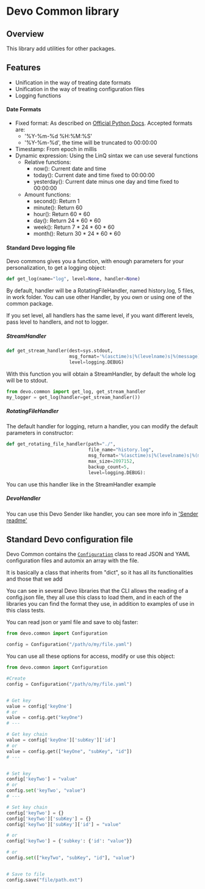 # Devo Common library
## Overview
This library add utilities for other packages.

## Features

- Unification in the way of treating date formats
- Unification in the way of treating configuration files
- Logging functions

#### Date Formats
- Fixed format: As described on [Official Python Docs](https://docs.python.org/3/library/datetime.html#strftime-and-strptime-behavior). Accepted formats are:
    - '%Y-%m-%d %H:%M:%S'
    - '%Y-%m-%d', the time will be truncated to 00:00:00
- Timestamp: From epoch in millis
- Dynamic expression: Using the LinQ sintax we can use several functions
    - Relative functions:
        - now(): Current date and time
        - today(): Current date and time fixed to 00:00:00
        - yesterday(): Current date minus one day and time fixed to 00:00:00
    - Amount functions:
        - second(): Return 1
        - minute(): Return 60
        - hour(): Return 60 * 60
        - day(): Return 24 * 60 * 60
        - week(): Return 7 * 24 * 60 * 60
        - month(): Return 30 * 24 * 60 * 60


#### Standard Devo logging file

Devo commons gives you a function, with enough parameters for your personalization, to get a logging object:

```python
def get_log(name="log", level=None, handler=None)
```
By default, handler will be a RotatingFileHandler, named history.log, 5 files, in work folder.
You can use other Handler, by you own or using one of the common package.

If you set level, all handlers has the same level, if you want different levels, pass level to handlers, 
and not to logger.

##### StreamHandler

```python
def get_stream_handler(dest=sys.stdout,
                       msg_format='%(asctime)s|%(levelname)s|%(message)s',
                       level=logging.DEBUG)
```
With this function you will obtain a StreamHandler, by default the whole log will be to stdout.


```python
from devo.common import get_log, get_stream_handler
my_logger = get_log(handler=get_stream_handler())
```

##### RotatingFileHandler

The default handler for logging, return a handler, you can modify the default parameters in constructor:

```python
def get_rotating_file_handler(path="./",
                              file_name="history.log",
                              msg_format='%(asctime)s|%(levelname)s|%(message)s',
                              max_size=2097152,
                              backup_count=5, 
                              level=logging.DEBUG):
```

You can use this handler like in the StreamHandler example


##### DevoHandler

You can use this Devo Sender like handler, you can see more info in ['Sender readme'](sender/sender.md)


## Standard Devo configuration file

Devo Common contains the [`Configuration`](common/generic/configuration.py) 
class to read JSON and YAML configuration files 
and automix an array with the file.

It is basically a class that inherits from "dict", so it has all its 
functionalities and those that we add

You can see in several Devo libraries that the CLI allows the reading of a 
config.json file, they all use this class to load them, and in each of the 
libraries you can find the format they use, in addition to examples of use in 
this class tests.


You can read json or yaml file and save to obj faster:

```python
from devo.common import Configuration

config = Configuration("/path/o/my/file.yaml")
```

You can use all these options for access, modify or use this  object:

```python
from devo.common import Configuration

#Create
config = Configuration("/path/o/my/file.yaml")


# Get key
value = config['keyOne']
# or
value = config.get("keyOne")
# ---

# Get key chain
value = config['keyOne']['subKey']['id']
# or
value = config.get(["keyOne", "subKey", "id"])
# ---


# Set key
config['keyTwo'] = "value"
# or
config.set('keyTwo', "value")
# ---

# Set key chain
config['keyTwo'] = {}
config['keyTwo']['subKey'] = {}
config['keyTwo']['subKey']['id'] = "value"

# or
config['keyTwo'] = {'subkey': {'id': "value"}}

# or
config.set(["keyTwo", "subKey", "id"], "value")


# Save to file
config.save("file/path.ext")
```
